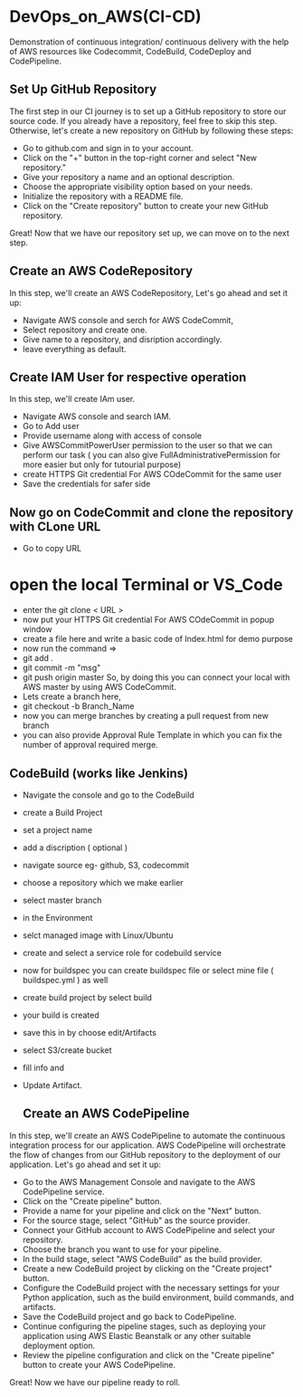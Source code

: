 # DevOps_on_AWS(CI-CD)
 Demonstration of continuous integration/ continuous delivery with the help of AWS resources  like Codecommit, CodeBuild, CodeDeploy and CodePipeline.
## Set Up GitHub Repository
The first step in our CI journey is to set up a GitHub repository to store our source code. If you already have a repository, feel free to skip this step. Otherwise, let's create a new repository on GitHub by following these steps:
- Go to github.com and sign in to your account.
- Click on the "+" button in the top-right corner and select "New repository."
- Give your repository a name and an optional description.
- Choose the appropriate visibility option based on your needs.
- Initialize the repository with a README file.
- Click on the "Create repository" button to create your new GitHub repository.

Great! Now that we have our repository set up, we can move on to the next step.


## Create an AWS CodeRepository

In this step, we'll create an AWS CodeRepository,  Let's go ahead and set it up:
- Navigate AWS console and serch for AWS CodeCommit,
- Select repository and create one.
- Give name to a repository, and disription accordingly.
- leave everything as default.

 
## Create IAM User for respective operation

In this step, we'll create IAm user.
- Navigate AWS console and search IAM.
- Go to Add user
- Provide username along with access of console
- Give AWSCommitPowerUser permission to the user so that we can perform our task ( you can also give FullAdministrativePermission for more easier but only for tutourial purpose)
- create HTTPS Git credential For AWS COdeCommit for the same user
- Save the credentials for safer side


## Now go on CodeCommit and clone the repository with CLone URL
- Go to copy URL
# open the local Terminal or VS_Code

- enter the git clone < URL >
- now put your HTTPS Git credential For AWS COdeCommit in popup window
- create a file here and write a basic code of Index.html for demo purpose
- now run the command =>
- git add .
- git commit -m "msg"
- git push origin master
So, by doing this you can connect your local with AWS master by using AWS CodeCommit.
- Lets create a branch here,
- git checkout -b Branch_Name
- now you can merge branches by creating a pull request from new branch
- you can also provide Approval Rule Template in which you can fix the number of approval required merge.

## CodeBuild (works like Jenkins)

- Navigate the console and go to the CodeBuild
- create a Build Project
- set a project name
- add a discription ( optional )
- navigate source eg- github, S3, codecommit
- choose a repository which we make earlier
- select master branch
- in the Environment
- selct managed image with Linux/Ubuntu
- create and select a service role for codebuild service
- now for buildspec you can create buildspec file or select mine file ( buildspec.yml ) as well
- create build project by select build
- your build is created
- save this in by choose edit/Artifacts
- select S3/create bucket
- fill info and
- Update Artifact.

  ## Create an AWS CodePipeline
  
In this step, we'll create an AWS CodePipeline to automate the continuous integration process for our application. AWS CodePipeline will orchestrate the flow of changes from our GitHub repository to the deployment of our application. Let's go ahead and set it up:

- Go to the AWS Management Console and navigate to the AWS CodePipeline service.
- Click on the "Create pipeline" button.
- Provide a name for your pipeline and click on the "Next" button.
- For the source stage, select "GitHub" as the source provider.
- Connect your GitHub account to AWS CodePipeline and select your repository.
- Choose the branch you want to use for your pipeline.
- In the build stage, select "AWS CodeBuild" as the build provider.
- Create a new CodeBuild project by clicking on the "Create project" button.
- Configure the CodeBuild project with the necessary settings for your Python application, such as the build environment,  build commands, and artifacts.
- Save the CodeBuild project and go back to CodePipeline.
- Continue configuring the pipeline stages, such as deploying your application using AWS Elastic Beanstalk or any other suitable deployment option.
- Review the pipeline configuration and click on the "Create pipeline" button to create your AWS CodePipeline.

Great! Now we have our pipeline ready to roll.
